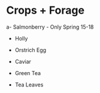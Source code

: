 # Crops + Forage

a- Salmonberry - Only Spring 15-18

- Holly

- Orstrich Egg
- Caviar
- Green Tea
- Tea Leaves